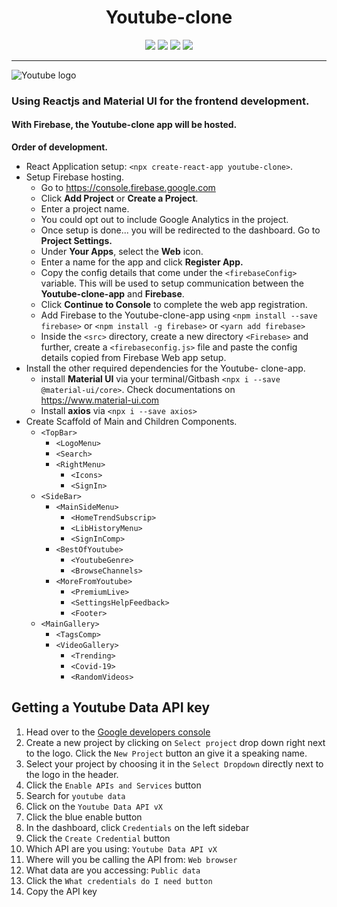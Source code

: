 <h1 align="center"> Youtube-clone </h1>

<p align="center">
  <img src="https://img.shields.io/github/issues/Duffigoogle">
  <img src="https://img.shields.io/github/forks/Duffigoogle">
  <img src="https://img.shields.io/github/stars/Duffigoogle">
  <a href="https://opensource.org/licenses/MIT">
    <img src="https://img.shields.io/github/licensed/duffigoogle/youtube-clone?color=%236633cc&logo=mit alt="License">
  </a>
</p>
                                                                                                                     
<hr>                                                                                                                

![Youtube logo](https://www.youtube.com/img/desktop/yt_1200.png)

### Using **Reactjs** and **Material UI** for the frontend development.

#### With **Firebase**, the Youtube-clone app will be hosted.

**Order of development.**

- React Application setup: `<npx create-react-app youtube-clone>`.
- Setup Firebase hosting.
  - Go to https://console.firebase.google.com
  - Click **Add Project** or **Create a Project**.
  - Enter a project name.
  - You could opt out to include Google Analytics in the project.
  - Once setup is done... you will be redirected to the dashboard. Go to **Project Settings.**
  - Under **Your Apps**, select the **Web** icon.
  - Enter a name for the app and click **Register App.**
  - Copy the config details that come under the `<firebaseConfig>` variable. This will be used to setup communication between the **Youtube-clone-app** and **Firebase**.
  - Click **Continue to Console** to complete the web app registration.
  - Add Firebase to the Youtube-clone-app using `<npm install --save firebase>` or `<npm install -g firebase>` or `<yarn add firebase>`
  - Inside the `<src>` directory, create a new directory `<Firebase>` and further, create a `<firebaseconfig.js>` file and paste the config details copied from Firebase Web app
    setup.
- Install the other required dependencies for the Youtube- clone-app.
  - install **Material UI** via your terminal/Gitbash `<npx i --save @material-ui/core>`. Check documentations on https://www.material-ui.com
  - Install **axios** via `<npx i --save axios>`
- Create Scaffold of Main and Children Components.
  - `<TopBar>`
    - `<LogoMenu>`
    - `<Search>`
    - `<RightMenu>`
      - `<Icons>`
      - `<SignIn>`
  - `<SideBar>`
    - `<MainSideMenu>`
      - `<HomeTrendSubscrip>`
      - `<LibHistoryMenu>`
      - `<SignInComp>`
    - `<BestOfYoutube>`
      - `<YoutubeGenre>`
      - `<BrowseChannels>`
    - `<MoreFromYoutube>`
      - `<PremiumLive>`
      - `<SettingsHelpFeedback>`
      - `<Footer>`
  - `<MainGallery>`
    - `<TagsComp>`
    - `<VideoGallery>`
      - `<Trending>`
      - `<Covid-19>`
      - `<RandomVideos>`
## Getting a Youtube Data API key

1. Head over to the [Google developers console](https://console.developers.google.com)
2. Create a new project by clicking on `Select project` drop down right next to the logo. Click the `New Project` button an give it a speaking name.
3. Select your project by choosing it in the `Select Dropdown` directly next to the logo in the header.
4. Click the `Enable APIs and Services` button
5. Search for `youtube data`
6. Click on the `Youtube Data API vX`
7. Click the blue enable button
8. In the dashboard, click `Credentials` on the left sidebar
9. Click the `Create Credential` button
10. Which API are you using: `Youtube Data API vX`
11. Where will you be calling the API from: `Web browser`
12. What data are you accessing: `Public data`
13. Click the `What credentials do I need button`
14. Copy the API key
